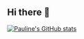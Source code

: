 ## Hi there 👋
<!--
**iamnjoki/iamnjoki** is a ✨ _special_ ✨ repository because its `README.md` (this file) appears on your GitHub profile.

Here are some ideas to get you started:

- 🔭 I’m currently working on ...
- 🌱 I’m currently learning ...
- 👯 I’m looking to collaborate on ...
- 🤔 I’m looking for help with ...
- 💬 Ask me about ...
- 📫 How to reach me: ...
- 😄 Pronouns: ...
- ⚡ Fun fact: ...
-->

[![Pauline's GitHub stats](https://github-readme-stats.vercel.app/api?username=iamnjoki)](https://github.com/iamnjoki/github-readme-stats&show_icons=true)
